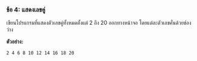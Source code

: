### ข้อ 4: แสดงเลขคู่

เขียนโปรแกรมที่แสดงตัวเลขคู่ทั้งหมดตั้งแต่ 2 ถึง 20 ออกทางหน้าจอ โดยแต่ละตัวเลขคั่นด้วยช่องว่าง

**ตัวอย่าง:**

```
2 4 6 8 10 12 14 16 18 20

```